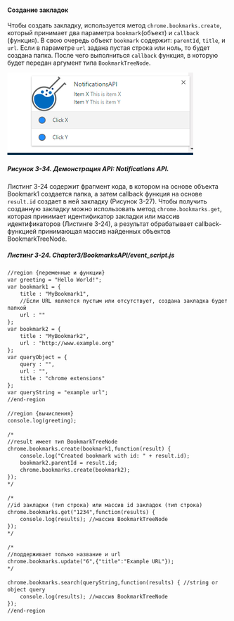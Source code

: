 #### Создание закладок

Чтобы создать закладку, используется метод `chrome.bookmarks.create`, который принимает два параметра `bookmark`\(объект\) и `callback` \(функция\). В свою очередь объект `bookmark` содержит: `parentId`, `title`, и `url`. Если в параметре `url` задана пустая строка или ноль, то будет создана папка. После чего выполниться `сallback` функция, в которую будет передан аргумент типа `BookmarkTreeNode`.

![Рисунок 3-34. Демонстрация API: Notifications API](/assets/figure-3-34.png)

##### Рисунок 3-34. _Демонстрация API: Notifications API._

Листинг 3-24 содержит фрагмент кода, в котором на основе объекта Bookmark1 создается папка, а затем callback функция на основе `result.id` создает в ней закладку \(Рисунок 3-27\). Чтобы получить созданную закладку можно использовать метод `chrome.bookmarks.get`, которая принимает идентификатор закладки или массив идентификаторов \(Листинге 3-24\), а результат обрабатывает callback-функцией принимающая массив найденных объектов BookmarkTreeNode.

##### Листинг 3-24. _Chapter3/BookmarksAPI/event_script.js_

```
//region {переменные и функции}
var greeting = "Hello World!";
var bookmark1 = {
    title : "MyBookmark1",
    //Если URL является пустым или отсутствует, создана закладка будет папкой
    url : ""
};
var bookmark2 = {
    title : "MyBookmark2",
    url : "http://www.example.org"
};
var queryObject = {
    query : "",
    url : "",
    title : "chrome extensions"
};
var queryString = "example url";
//end-region

//region {вычисления}
console.log(greeting);

/*
//result имеет тип BookmarkTreeNode
chrome.bookmarks.create(bookmark1,function(result) { 
    console.log("Created bookmark with id: " + result.id);
    bookmark2.parentId = result.id;
    chrome.bookmarks.create(bookmark2);
});
*/

/*
//id закладки (тип строка) или массив id закладок (тип строка)
chrome.bookmarks.get("1234",function(results) { 
    console.log(results); //массив BookmarkTreeNode
});
*/

/*
//поддерживает только название и url
chrome.bookmarks.update("6",{"title":"Example URL"}); 
*/

chrome.bookmarks.search(queryString,function(results) { //string or object query
    console.log(results); //массив BookmarkTreeNode
});
//end-region
```



